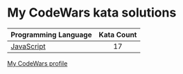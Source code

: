 # My CodeWars kata solutions

|    Programming Language  |    Kata Count  | 
|----------|:-------------:|
| [JavaScript](https://github.com/crabn3bula/programming-problems/tree/master/codewars/javascript) | 17 | 


[My CodeWars profile](https://www.codewars.com/users/crabn3bula)